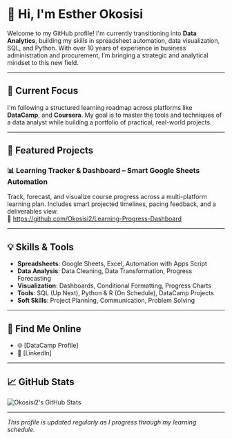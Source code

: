 # 👋 Hi, I'm Esther Okosisi

Welcome to my GitHub profile! I'm currently transitioning into **Data Analytics**, building my skills in spreadsheet automation, data visualization, SQL, and Python. With over 10 years of experience in business administration and procurement, I’m bringing a strategic and analytical mindset to this new field.

---

## 🚀 Current Focus

I'm following a structured learning roadmap across platforms like **DataCamp**, and **Coursera**. My goal is to master the tools and techniques of a data analyst while building a portfolio of practical, real-world projects.

---

## 📂 Featured Projects

### 📊 Learning Tracker & Dashboard – Smart Google Sheets Automation  
Track, forecast, and visualize course progress across a multi-platform learning plan. Includes smart projected timelines, pacing feedback, and a deliverables view.  
🔗 https://github.com/Okosisi2/Learning-Progress-Dashboard

---

## 💡 Skills & Tools

- **Spreadsheets**: Google Sheets, Excel, Automation with Apps Script  
- **Data Analysis**: Data Cleaning, Data Transformation, Progress Forecasting  
- **Visualization**: Dashboards, Conditional Formatting, Progress Charts  
- **Tools**: SQL (Up Next), Python & R (On Schedule), DataCamp Projects  
- **Soft Skills**: Project Planning, Communication, Problem Solving

---

## 🔗 Find Me Online

- 🌐 [DataCamp Profile]
- 💼 [LinkedIn]

---

## 📈 GitHub Stats 

![Okosisi2's GitHub Stats](https://github-readme-stats.vercel.app/api?username=Okosisi2&show_icons=true&theme=default)

---

_This profile is updated regularly as I progress through my learning schedule._
